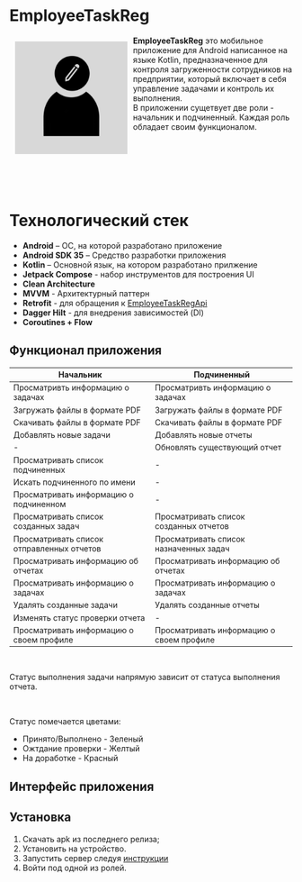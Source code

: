 # EmployeeTaskReg

[<img src="app/src/main/ic_launcher-playstore.png" align="left"
width="200" hspace="10" vspace="10">](app/src/main/ic_launcher-playstore.png)

**EmployeeTaskReg** это мобильное приложение для Android написанное на языке Kotlin, предназначенное для контроля загруженности сотрудников на предприятии, который включает в себя управление задачами и контроль их выполнения.<br>
В приложении сущетвует две роли - начальник и подчиненный. Каждая роль обладает своим функционалом.
<br>
<br><br><br><br><br><br>


# Технологический стек

- **Android** – ОС, на которой разработано приложение
- **Android SDK 35** – Средство разработки приложения
- **Kotlin** – Основной язык, на котором разработано прилжение
- **Jetpack Compose** - набор инструментов для построения UI
- **Clean Architecture**
- **MVVM** - Архитектурный паттерн
- **Retrofit** - для обращения к [EmployeeTaskRegApi](https://github.com/Leturgone/EmployeeTaskRegApi)
- **Dagger Hilt** - для внедрения зависимостей (DI)  
- **Coroutines + Flow**


## Функционал приложения

| Начальник | Подчиненный |
| --- | --- |
| Просматривть информацию о задачах | Просматривть информацию о задачах |
| Загружать файлы в формате PDF | Загружать файлы в формате PDF |
| Скачивать файлы в формате PDF | Скачивать файлы в формате PDF |
| Добавлять новые задачи | Добавлять новые отчеты |
| - | Обновлять существующий отчет |
| Просматривать список подчиненных  | - |
| Искать подчиненного по имени | - |
| Просматривать информацию о подчиненном | - |
| Просматривать список созданных задач | Просматривать список созданных отчетов |
| Просматривать список отправленных отчетов | Просматривать список назначенных задач |
| Просматривать информацию об отчетах | Просматривать информацию об отчетах |
| Просматривать информацию о задачах | Просматривать информацию о задачах |
| Удалять созданные задачи | Удалять созданные отчеты|
| Изменять статус проверки отчета | - |
| Просматривать информацию о своем профиле | Просматривать информацию о своем профиле |
<br>

Статус выполнения задачи напрямую зависит от статуса выполнения отчета.

<br>


Статус помечается цветами:
- Принято/Выполнено - Зеленый
- Ожтдание проверки - Желтый
- На доработке - Красный


## Интерфейс приложения


## Установка
1. Скачать apk из последнего релиза;
2. Установить на устройство.
3. Запустить сервер следуя [инструкции](https://github.com/Leturgone/EmployeeTaskRegApi/blob/main/README.md)
4. Войти под одной из ролей.


